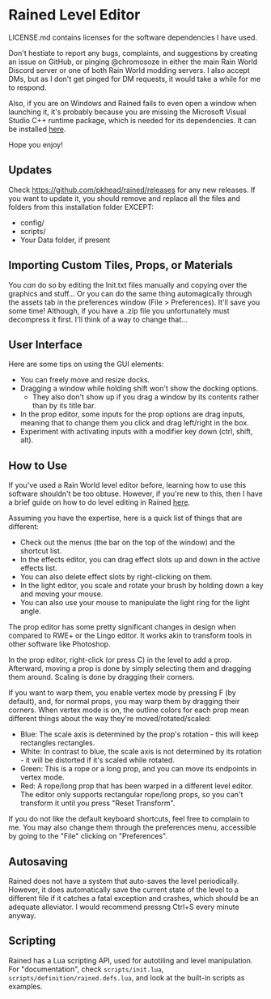 # Rained Level Editor
LICENSE.md contains licenses for the software dependencies I have used.

Don't hestiate to report any bugs, complaints, and suggestions by creating an issue on GitHub, or pinging @chromosoze in either the main Rain World Discord server or one of both Rain World modding servers. I also accept DMs, but as I don't get pinged for DM requests, it would take a while for me to respond.

Also, if you are on Windows and Rained fails to even open a window when launching it, it's probably because you are missing the Microsoft Visual Studio C++ runtime package, which is needed for its dependencies. It can be installed [here](https://aka.ms/vs/17/release/vc_redist.x64.exe).

Hope you enjoy!

## Updates
Check https://github.com/pkhead/rained/releases for any new releases. If you want to update it, you should remove and replace all the files and folders from this installation folder EXCEPT:
- config/
- scripts/
- Your Data folder, if present

## Importing Custom Tiles, Props, or Materials
You *can* do so by editing the Init.txt files manually and copying over the graphics and stuff... Or you can do the same thing automagically through the assets tab in the preferences window (File > Preferences). It'll save you some time! Although, if you have a .zip file you unfortunately must decompress it first. I'll think of a way to change that...

## User Interface
Here are some tips on using the GUI elements:
- You can freely move and resize docks.
- Dragging a window while holding shift won't show the docking options.
  - They also don't show up if you drag a window by its contents rather than by its title bar.
- In the prop editor, some inputs for the prop options are drag inputs, meaning that to change them you
  click and drag left/right in the box.
- Experiment with activating inputs with a modifier key down (ctrl, shift, alt).

## How to Use
If you've used a Rain World level editor before, learning how to use this software shouldn't be too obtuse. However, if you're new to this, then I have a brief guide on how to do level editing in Rained [here](GUIDE.md).

Assuming you have the expertise, here is a quick list of things that are different:
- Check out the menus (the bar on the top of the window) and the shortcut list.
- In the effects editor, you can drag effect slots up and down in the active effects list.
- You can also delete effect slots by right-clicking on them.
- In the light editor, you scale and rotate your brush by holding down a key and moving your mouse.
- You can also use your mouse to manipulate the light ring for the light angle.

The prop editor has some pretty significant changes in design when compared to RWE+ or the Lingo editor. It works akin to transform tools
in other software like Photoshop.

In the prop editor, right-click (or press C) in the level to add a prop. Afterward, moving a prop is done by simply selecting them and dragging them around. Scaling is done by dragging their corners.

If you want to warp them, you enable vertex mode by pressing F (by default), and, for normal props, you may warp them by dragging their corners. When vertex mode is on, the outline colors for each prop mean different things about the way they're moved/rotated/scaled:
  - Blue: The scale axis is determined by the prop's rotation - this will keep rectangles rectangles.
  - White: In contrast to blue, the scale axis is not determined by its rotation - it will be distorted if it's scaled while rotated.
  - Green: This is a rope or a long prop, and you can move its endpoints in vertex mode.
  - Red: A rope/long prop that has been warped in a different level editor. The editor only supports rectangular rope/long props, so you can't transform it until you press "Reset Transform".

If you do not like the default keyboard shortcuts, feel free to complain to me. You may also change them through the preferences menu,
accessible by going to the "File" clicking on "Preferences".

## Autosaving
Rained does not have a system that auto-saves the level periodically. However, it does automatically save the current state
of the level to a different file if it catches a fatal exception and crashes, which should be an adequate alleviator.
I would recommend pressng Ctrl+S every minute anyway.

## Scripting
Rained has a Lua scripting API, used for autotiling and level manipulation.
For "documentation", check `scripts/init.lua`, `scripts/definition/rained.defs.lua`, and look at the built-in scripts as examples.